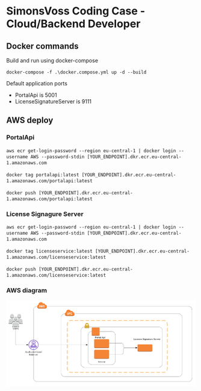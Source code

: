 # SimonsVoss Coding Case - Cloud/Backend Developer

## Docker commands

Build and run using docker-compose
```
docker-compose -f .\docker.compose.yml up -d --build
```

Default application ports

 - PortalApi is 5001
 - LicenseSignatureServer is 9111

## AWS deploy

### PortalApi

```
aws ecr get-login-password --region eu-central-1 | docker login --username AWS --password-stdin [YOUR_ENDPOINT].dkr.ecr.eu-central-1.amazonaws.com

docker tag portalapi:latest [YOUR_ENDPOINT].dkr.ecr.eu-central-1.amazonaws.com/portalapi:latest

docker push [YOUR_ENDPOINT].dkr.ecr.eu-central-1.amazonaws.com/portalapi:latest
```

### License Signagure Server

```
aws ecr get-login-password --region eu-central-1 | docker login --username AWS --password-stdin [YOUR_ENDPOINT].dkr.ecr.eu-central-1.amazonaws.com

docker tag licenseservice:latest [YOUR_ENDPOINT].dkr.ecr.eu-central-1.amazonaws.com/licenseservice:latest

docker push [YOUR_ENDPOINT].dkr.ecr.eu-central-1.amazonaws.com/licenseservice:latest
```

### AWS diagram

![Diagram](/src/Arquitecture.PNG)

